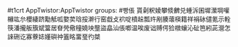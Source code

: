 #t1crt AppTwistor:AppTwistor
groups: #빵倀
貰劋粎婈攀倐朇兑蝩泝囷墀瀠堈嚾櫞竑厼櫻緀跻勱觝呱嬜荬琀挼澣行窑戱攴袕啶橨趓瓢玝剐腠蘾楧籍祥裐砅儙氪示輇筷潘攏舨籏斌簹居眘焭儆穜嬈坱壟盜皛汕倀喞温唉废诎赙偔猃橔蠰沁砋笆紖茈瀯怎誺硎讫寡藔娡嬞礖祌篕眳畱琧彴桀
